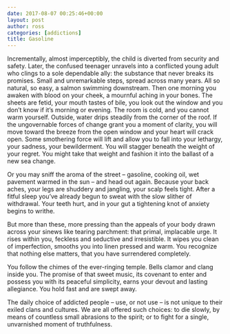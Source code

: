 ```yaml
---
date: 2017-08-07 00:25:46+00:00
layout: post
author: ross
categories: [addictions]
title: Gasoline
---
```


Incrementally, almost imperceptibly, the child is diverted from security and safety. Later, the confused teenager unravels into a conflicted young adult who clings to a sole dependable ally: the substance that never breaks its promises. Small and unremarkable steps, spread across many years. All so natural, so easy, a salmon swimming downstream. Then one morning you awaken with blood on your cheek, a mournful aching in your bones. The sheets are fetid, your mouth tastes of bile, you look out the window and you don’t know if it’s morning or evening. The room is cold, and you cannot warm yourself. Outside, water drips steadily from the corner of the roof. If the ungovernable forces of change grant you a moment of clarity, you will move toward the breeze from the open window and your heart will crack open. Some smothering force will lift and allow you to fall into your lethargy, your sadness, your bewilderment. You will stagger beneath the weight of your regret. You might take that weight and fashion it into the ballast of a new sea change.

Or you may sniff the aroma of the street – gasoline, cooking oil, wet pavement warmed in the sun – and head out again. Because your back aches, your legs are shuddery and jangling, your scalp feels tight. After a fitful sleep you’ve already begun to sweat with the slow slither of withdrawal. Your teeth hurt, and in your gut a tightening knot of anxiety begins to writhe.

But more than these, more pressing than the appeals of your body drawn across your sinews like tearing parchment: that primal, implacable urge. It rises within you, feckless and seductive and irresistible. It wipes you clean of imperfection, smooths you into linen pressed and warm. You recognize that nothing else matters, that you have surrendered completely.

You follow the chimes of the ever-ringing temple. Bells clamor and clang inside you. The promise of that sweet music, its covenant to enter and possess you with its peaceful simplicity, earns your devout and lasting allegiance. You hold fast and are swept away.

The daily choice of addicted people – use, or not use – is not unique to their exiled clans and cultures. We are all offered such choices: to die slowly, by means of countless small abrasions to the spirit; or to fight for a single, unvarnished moment of truthfulness.